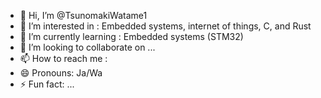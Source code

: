 - 👋 Hi, I’m @TsunomakiWatame1
- 👀 I’m interested in : Embedded systems, internet of things, C, and Rust
- 🌱 I’m currently learning : Embedded systems (STM32)
- 💞️ I’m looking to collaborate on ...
- 📫 How to reach me : 
- 😄 Pronouns: Ja/Wa
- ⚡ Fun fact: ...

<!---
TsunomakiWatame1/TsunomakiWatame1 is a ✨ special ✨ repository because its `README.md` (this file) appears on your GitHub profile.
You can click the Preview link to take a look at your changes.
--->

